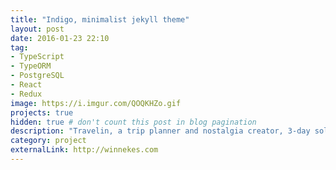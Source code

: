 ```yaml
---
title: "Indigo, minimalist jekyll theme"
layout: post
date: 2016-01-23 22:10
tag: 
- TypeScript
- TypeORM
- PostgreSQL
- React
- Redux
image: https://i.imgur.com/QOQKHZo.gif
projects: true
hidden: true # don't count this post in blog pagination
description: "Travelin, a trip planner and nostalgia creator, 3-day solo Hackathon project."
category: project
externalLink: http://winnekes.com
---
```



